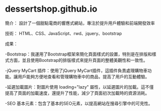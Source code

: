 # dessertshop.github.io
簡介： 設計了一個甜點電商的響應式網站，專注於提升用戶體驗和前端開發效率

技術： HTML、CSS、JavaScript、rwd、jquery、bootstrap

成果：

-Bootstrap：我運用了Bootstrap框架來簡化頁面樣式的設置，特別是在排版和樣式方面，並且使用Bootstrap的排版樣式來提升頁面的整體美觀性和一致性。

-jQuery MyCart 插件：使用了jQuery MyCart插件，這插件負責處理購物車功能。讓用戶能夠方便地查看和管理購物車中的商品，提高了用戶的互動體驗。

-延遲加載圖片：對圖片使用 loading="lazy" 屬性，以延遲圖片的加載。這不僅提高了頁面的加載速度，還提升了性能，減少了頁面初次加載時的資源消耗。

-SEO 基本元素：包含了基本的SEO元素，以提高網站在搜尋引擎中的可見性。
